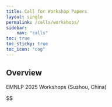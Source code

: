 ```yaml
---
title: Call for Workshop Papers
layout: single
permalink: /calls/workshops/
sidebar: 
    nav: "calls"
toc: true
toc_sticky: true
toc_icon: "cog"
---
```


## Overview
EMNLP 2025 Workshops (Suzhou, China)


$$
